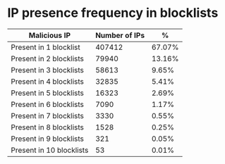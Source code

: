 # IP presence frequency in blocklists
| Malicious IP | Number of IPs | % |
|----|----|----|
| Present in 1 blocklist | 407412 | 67.07% |
| Present in 2 blocklists | 79940 | 13.16% |
| Present in 3 blocklists | 58613 | 9.65% |
| Present in 4 blocklists | 32835 | 5.41% |
| Present in 5 blocklists | 16323 | 2.69% |
| Present in 6 blocklists | 7090 | 1.17% |
| Present in 7 blocklists | 3330 | 0.55% |
| Present in 8 blocklists | 1528 | 0.25% |
| Present in 9 blocklists | 321 | 0.05% |
| Present in 10 blocklists | 53 | 0.01% |
